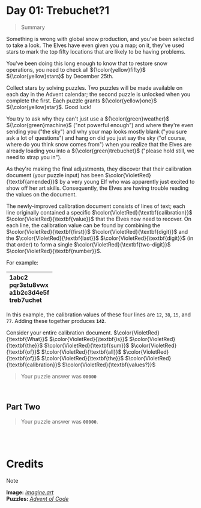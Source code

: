 # Day 01: Trebuchet?1
> Summary

Something is wrong with global snow production, and you've been selected to take a look. The Elves have even given you a map; on it, they've used stars to mark the top fifty locations that are likely to be having problems.

You've been doing this long enough to know that to restore snow operations, you need to check all ${\color{yellow}fifty}$ ${\color{yellow}stars}$ by December 25th.

Collect stars by solving puzzles. Two puzzles will be made available on each day in the Advent calendar; the second puzzle is unlocked when you complete the first. Each puzzle grants ${\color{yellow}one}$ ${\color{yellow}star}$. Good luck!

You try to ask why they can't just use a ${\color{green}weather}$ ${\color{green}machine}$ ("not powerful enough") and where they're even sending you ("the sky") and why your map looks mostly blank ("you sure ask a lot of questions") and hang on did you just say the sky ("of course, where do you think snow comes from") when you realize that the Elves are already loading you into a ${\color{green}trebuchet}$ ("please hold still, we need to strap you in").

As they're making the final adjustments, they discover that their calibration document (your puzzle input) has been $\color{VioletRed}{\textbf{amended}}$ by a very young Elf who was apparently just excited to show off her art skills. Consequently, the Elves are having trouble reading the values on the document.

The newly-improved calibration document consists of lines of text; each line originally contained a specific $\color{VioletRed}{\textbf{calibration}}$ $\color{VioletRed}{\textbf{value}}$ that the Elves now need to recover. On each line, the calibration value can be found by combining the $\color{VioletRed}{\textbf{first}}$ $\color{VioletRed}{\textbf{digit}}$ and the $\color{VioletRed}{\textbf{last}}$ $\color{VioletRed}{\textbf{digit}}$ (in that order) to form a single $\color{VioletRed}{\textbf{two-digit}}$ $\color{VioletRed}{\textbf{number}}$.

For example:

| 1abc2<br>pqr3stu8vwx<br>a1b2c3d4e5f<br>treb7uchet |
| :--- |

In this example, the calibration values of these four lines are `12`, `38`, `15`, and `77`. Adding these together produces **`142`**.

Consider your entire calibration document. $\color{VioletRed}{\textbf{What}}$ $\color{VioletRed}{\textbf{is}}$ $\color{VioletRed}{\textbf{the}}$ $\color{VioletRed}{\textbf{sum}}$ $\color{VioletRed}{\textbf{of}}$ $\color{VioletRed}{\textbf{all}}$ $\color{VioletRed}{\textbf{of}}$ $\color{VioletRed}{\textbf{the}}$ $\color{VioletRed}{\textbf{calibration}}$ $\color{VioletRed}{\textbf{values?}}$

> Your puzzle answer was **`00000`**

<br>

##  Part Two


> Your puzzle answer was **`00000`**.

<br>
<br>

# Credits

> [!NOTE]  
> **Image:** [_imagine.art_](https://www.imagine.art/)<br>
> **Puzzles:** [_Advent of Code_](https://adventofcode.com/)




